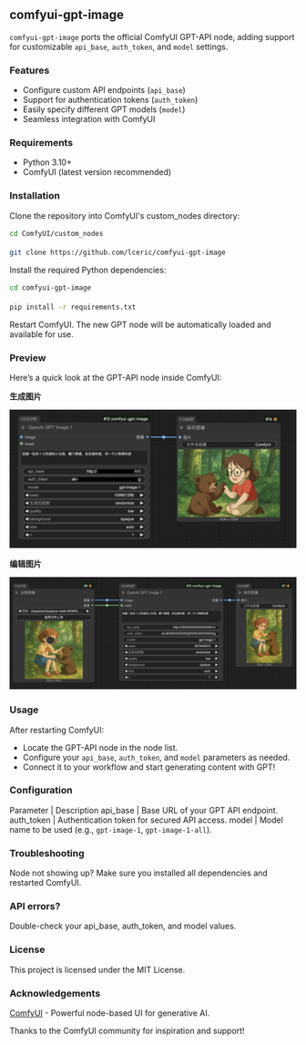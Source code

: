 ## comfyui-gpt-image

`comfyui-gpt-image` ports the official ComfyUI GPT-API node, adding support for customizable `api_base`, `auth_token`, and `model` settings.

### Features

- Configure custom API endpoints (`api_base`)
- Support for authentication tokens (`auth_token`)
- Easily specify different GPT models (`model`)
- Seamless integration with ComfyUI

### Requirements

- Python 3.10+
- ComfyUI (latest version recommended)

### Installation

Clone the repository into ComfyUI's custom_nodes directory:

```bash
cd ComfyUI/custom_nodes

git clone https://github.com/lceric/comfyui-gpt-image
```

Install the required Python dependencies:

```bash
cd comfyui-gpt-image

pip install -r requirements.txt
```

Restart ComfyUI. The new GPT node will be automatically loaded and available for use.

### Preview

Here’s a quick look at the GPT-API node inside ComfyUI:

**生成图片**

![生成图片](example/gpt-image.png)

**编辑图片**

![生成图片](example/gpt-image-mask.png)

### Usage

After restarting ComfyUI:

- Locate the GPT-API node in the node list.
- Configure your `api_base`, `auth_token`, and `model` parameters as needed.
- Connect it to your workflow and start generating content with GPT!

### Configuration

Parameter | Description
api_base | Base URL of your GPT API endpoint.
auth_token | Authentication token for secured API access.
model | Model name to be used (e.g., `gpt-image-1`, `gpt-image-1-all`).

### Troubleshooting

Node not showing up?
Make sure you installed all dependencies and restarted ComfyUI.

### API errors?

Double-check your api_base, auth_token, and model values.

### License

This project is licensed under the MIT License.

### Acknowledgements

[ComfyUI](https://www.comfy.org/zh-cn/) - Powerful node-based UI for generative AI.

Thanks to the ComfyUI community for inspiration and support!
